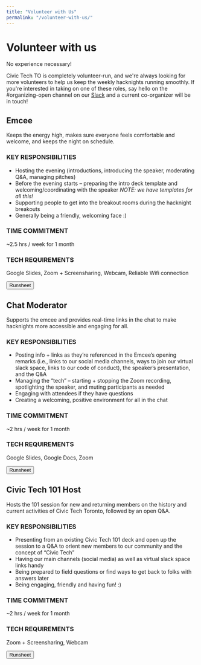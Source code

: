 ```yaml
---
title: "Volunteer with Us"
permalink: "/volunteer-with-us/"
---
```


# Volunteer with us

No experience necessary!

Civic Tech TO is completely volunteer-run, and we're always looking for more volunteers to help us keep the weekly hacknights running smoothly. If you're interested in taking on one of these roles, say hello on the #organizing-open channel on our [Slack](http://link.civictech.ca/slack) and a current co-organizer will be in touch!

## Emcee

Keeps the energy high, makes sure everyone feels comfortable and welcome, and keeps the night on schedule.

### KEY RESPONSIBILITIES

- Hosting the evening (introductions, introducing the speaker, moderating Q&A, managing pitches)
- Before the evening starts – preparing the intro deck template and welcoming/coordinating with the speaker _NOTE: we have templates for all this!_
- Supporting people to get into the breakout rooms during the hacknight breakouts
- Generally being a friendly, welcoming face :)

### TIME COMMITMENT

~2.5 hrs / week for 1 month

### TECH REQUIREMENTS

Google Slides, Zoom + Screensharing, Webcam, Reliable Wifi connection

<button class="outline secondary">Runsheet</button>

## Chat Moderator

Supports the emcee and provides real-time links in the chat to make hacknights more accessible and engaging for all.

### KEY RESPONSIBILITIES

- Posting info + links as they’re referenced in the Emcee’s opening remarks (i.e., links to our social media channels, ways to join our virtual slack space, links to our code of conduct), the speaker’s presentation, and the Q&A
- Managing the “tech” – starting + stopping the Zoom recording, spotlighting the speaker, and muting participants as needed
- Engaging with attendees if they have questions
- Creating a welcoming, positive environment for all in the chat

### TIME COMMITMENT

~2 hrs / week for 1 month

### TECH REQUIREMENTS

Google Slides, Google Docs, Zoom

<button class="outline secondary">Runsheet</button>

## Civic Tech 101 Host

Hosts the 101 session for new and returning members on the history and current activities of Civic Tech Toronto, followed by an open Q&A.

### KEY RESPONSIBILITIES

- Presenting from an existing Civic Tech 101 deck and open up the session to a Q&A to orient new members to our community and the concept of “Civic Tech”
- Having our main channels (social media) as well as virtual slack space links handy
- Being prepared to field questions or find ways to get back to folks with answers later
- Being engaging, friendly and having fun! :)

### TIME COMMITMENT

~2 hrs / week for 1 month

### TECH REQUIREMENTS

Zoom + Screensharing, Webcam

<button class="outline secondary">Runsheet</button>
